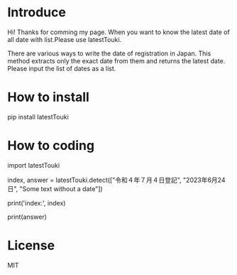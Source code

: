 # Introduce 
Hi! Thanks for comming my page. 
When you want to know the latest date of all date with list.Please use latestTouki. 
 
There are various ways to write the date of registration in Japan. 
This method extracts only the exact date from them and returns the latest date. 
Please input the list of dates as a list. 
 
# How to install 
pip install latestTouki 
 
# How to coding 
import latestTouki 

index, answer = latestTouki.detect(["令和４年７月４日登記", "2023年6月24日", "Some text without a date"]) 
 
print('index:', index) 
 
print(answer)  
 
# License 
MIT  
